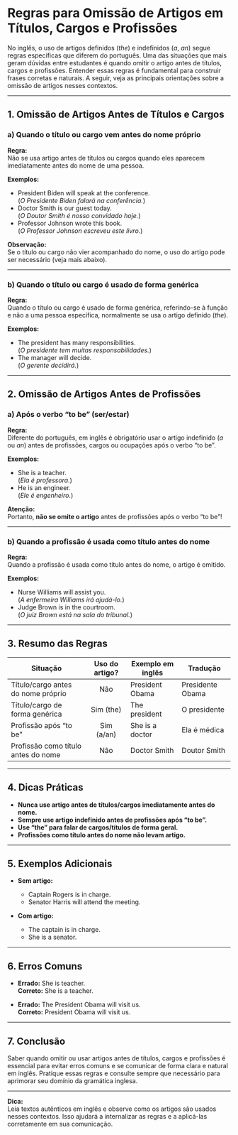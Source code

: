 # Regras para Omissão de Artigos em Títulos, Cargos e Profissões

No inglês, o uso de artigos definidos (*the*) e indefinidos (*a*, *an*) segue regras específicas que diferem do português. Uma das situações que mais geram dúvidas entre estudantes é quando omitir o artigo antes de títulos, cargos e profissões. Entender essas regras é fundamental para construir frases corretas e naturais. A seguir, veja as principais orientações sobre a omissão de artigos nesses contextos.

---

## 1. Omissão de Artigos Antes de Títulos e Cargos

### a) Quando o título ou cargo vem antes do nome próprio

**Regra:**  
Não se usa artigo antes de títulos ou cargos quando eles aparecem imediatamente antes do nome de uma pessoa.

**Exemplos:**
- President Biden will speak at the conference.  
  (*O Presidente Biden falará na conferência.*)
- Doctor Smith is our guest today.  
  (*O Doutor Smith é nosso convidado hoje.*)
- Professor Johnson wrote this book.  
  (*O Professor Johnson escreveu este livro.*)

**Observação:**  
Se o título ou cargo não vier acompanhado do nome, o uso do artigo pode ser necessário (veja mais abaixo).

---

### b) Quando o título ou cargo é usado de forma genérica

**Regra:**  
Quando o título ou cargo é usado de forma genérica, referindo-se à função e não a uma pessoa específica, normalmente se usa o artigo definido (*the*).

**Exemplos:**
- The president has many responsibilities.  
  (*O presidente tem muitas responsabilidades.*)
- The manager will decide.  
  (*O gerente decidirá.*)

---

## 2. Omissão de Artigos Antes de Profissões

### a) Após o verbo “to be” (ser/estar)

**Regra:**  
Diferente do português, em inglês é obrigatório usar o artigo indefinido (*a* ou *an*) antes de profissões, cargos ou ocupações após o verbo “to be”.

**Exemplos:**
- She is a teacher.  
  (*Ela é professora.*)
- He is an engineer.  
  (*Ele é engenheiro.*)

**Atenção:**  
Portanto, **não se omite o artigo** antes de profissões após o verbo “to be”!

---

### b) Quando a profissão é usada como título antes do nome

**Regra:**  
Quando a profissão é usada como título antes do nome, o artigo é omitido.

**Exemplos:**
- Nurse Williams will assist you.  
  (*A enfermeira Williams irá ajudá-lo.*)
- Judge Brown is in the courtroom.  
  (*O juiz Brown está na sala do tribunal.*)

---

## 3. Resumo das Regras

| Situação                                      | Uso do artigo? | Exemplo em inglês                | Tradução                        |
|------------------------------------------------|:--------------:|----------------------------------|---------------------------------|
| Título/cargo antes do nome próprio             | Não            | President Obama                  | Presidente Obama                |
| Título/cargo de forma genérica                 | Sim (the)      | The president                    | O presidente                    |
| Profissão após “to be”                         | Sim (a/an)     | She is a doctor                  | Ela é médica                    |
| Profissão como título antes do nome            | Não            | Doctor Smith                     | Doutor Smith                    |

---

## 4. Dicas Práticas

- **Nunca use artigo antes de títulos/cargos imediatamente antes do nome.**
- **Sempre use artigo indefinido antes de profissões após “to be”.**
- **Use “the” para falar de cargos/títulos de forma geral.**
- **Profissões como título antes do nome não levam artigo.**

---

## 5. Exemplos Adicionais

- **Sem artigo:**  
  - Captain Rogers is in charge.  
  - Senator Harris will attend the meeting.

- **Com artigo:**  
  - The captain is in charge.  
  - She is a senator.

---

## 6. Erros Comuns

- **Errado:** She is teacher.  
  **Correto:** She is a teacher.

- **Errado:** The President Obama will visit us.  
  **Correto:** President Obama will visit us.

---

## 7. Conclusão

Saber quando omitir ou usar artigos antes de títulos, cargos e profissões é essencial para evitar erros comuns e se comunicar de forma clara e natural em inglês. Pratique essas regras e consulte sempre que necessário para aprimorar seu domínio da gramática inglesa.

---

**Dica:**  
Leia textos autênticos em inglês e observe como os artigos são usados nesses contextos. Isso ajudará a internalizar as regras e a aplicá-las corretamente em sua comunicação.
